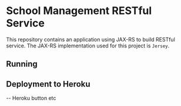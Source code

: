 # School Management RESTful Service
This repository contains an application using JAX-RS to build RESTful service. The JAX-RS implementation used for this project is `Jersey`.

## Running

## Deployment to Heroku
-- Heroku button etc